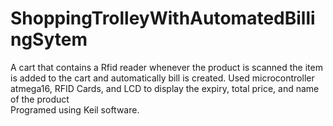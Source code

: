 # ShoppingTrolleyWithAutomatedBillingSytem 
 A cart that contains a Rfid reader whenever the product is scanned the item is added to the cart and automatically bill is created.
 Used microcontroller atmega16, RFID Cards, and LCD to display the expiry, total price, and name of the product  
 Programed using Keil software.
 
